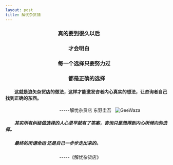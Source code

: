 ```yaml
---
layout: post
title: 解忧杂货铺
---
```

###                         &emsp;&emsp;&emsp;&emsp;&emsp;&emsp;&emsp;&emsp;&emsp;&emsp;真的要到很久以后
###                            &emsp;&emsp;&emsp;&emsp;&emsp;&emsp;&emsp;&emsp;&emsp;&emsp;&emsp;&emsp;才会明白 
###                        &emsp;&emsp;&emsp;&emsp;&emsp;&emsp;&emsp;&emsp;&emsp;&emsp;每一个选择只要努力过
###                           &emsp;&emsp;&emsp;&emsp;&emsp;&emsp;&emsp;&emsp;&emsp;&emsp;&emsp;&emsp;都是正确的选择
#### &emsp;&emsp;这就是浪矢杂货店的做法，这样才能激发咨者内心真实的想法，让咨询者自己找到正确的东西。 ######
&emsp;&emsp;&emsp;&emsp;&emsp;&emsp;&emsp;&emsp;&emsp;&emsp;&emsp;&emsp;-----解忧杂货店  东野圭吾  
![GeeWaza](https://github.com/liyuanY/liyuanY.github.io/blob/master/images/2017122901.jpg?raw=true)
##### &emsp;&emsp;其实所有纠结做选择的人心里早就有了答案，咨询只是想得到内心所倾向的选择。
##### &emsp;&emsp;最终的所谓命运 还是自己一步步走出来的。
&emsp;&emsp;&emsp;&emsp;&emsp;&emsp;&emsp;&emsp;&emsp;&emsp;&emsp;&emsp;-----《解忧杂货店》
